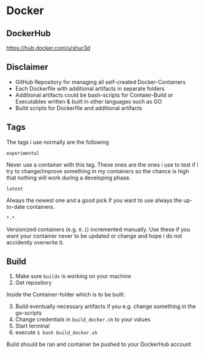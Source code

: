 # Docker

## DockerHub
https://hub.docker.com/u/shur3d

## Disclaimer
- GitHub Repository for managing all self-created Docker-Containers
- Each Dockerfile with additional artifacts in separate folders
- Additional artifacts could be bash-scripts for Contaier-Build or Executables written & built in other languages such as GO
- Build scripts for Dockerfile and additional artifacts

## Tags
The tags i use normally are the following

`experimental`

Never use a container with this tag. These ones are the ones i use to test if i try to change/improve something in my containers so the chance is high that nothing will work during a developing phase.

`latest`

Always the newest one and a good pick if you want to use always the up-to-date containers.

`*.*`

Versionized containers (e.g. `0.1`) incremented manually. Use these if you want your container never to be updated or change and hope i do not accidently overwrite it.

## Build
1. Make sure `buildx` is working on your machine
2. Get repository

Inside the Container-folder which is to be built:

3. Build eventually necessary artifacts if you e.g. change something in the go-scripts
4. Change credentials in `build_docker.sh` to your values
5. Start terminal
6. execute `$ bash build_docker.sh`

Build should be ran and container be pushed to your DockerHub account
